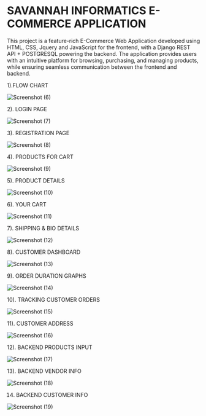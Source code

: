 # SAVANNAH INFORMATICS E-COMMERCE APPLICATION

This project is a feature-rich E-Commerce Web Application developed using HTML, CSS, Jquery and JavaScript for the frontend, with a Django REST API + POSTGRESQL powering the backend. The application provides users with an intuitive platform for browsing, purchasing, and managing products, while ensuring seamless communication between the frontend and backend.


1).FLOW CHART

![Screenshot (6)](https://github.com/user-attachments/assets/c0ab267e-6b8d-435f-b0a9-e0213e1ea465)

2). LOGIN PAGE

![Screenshot (7)](https://github.com/user-attachments/assets/6ae98609-3099-4399-9472-71c53a04ca27)

3). REGISTRATION PAGE

![Screenshot (8)](https://github.com/user-attachments/assets/0dbb2f9d-143f-4048-9da2-4b0d639260fb)

4). PRODUCTS FOR CART

![Screenshot (9)](https://github.com/user-attachments/assets/64e84631-c76d-4b51-bc65-27b562993f5f)

5). PRODUCT DETAILS

![Screenshot (10)](https://github.com/user-attachments/assets/0398067c-2cc6-4255-a911-a785ab81e4a6)

6). YOUR CART

![Screenshot (11)](https://github.com/user-attachments/assets/2dfb1140-7e9a-43e3-8154-972b0e5e5788)

7). SHIPPING & BIO DETAILS

![Screenshot (12)](https://github.com/user-attachments/assets/dc94e605-f9e5-4f86-99b1-a49d2684b4f7)

8). CUSTOMER DASHBOARD

![Screenshot (13)](https://github.com/user-attachments/assets/d57c81a6-19f5-4ace-bd8f-b4e52407a6fd)

9). ORDER DURATION GRAPHS

![Screenshot (14)](https://github.com/user-attachments/assets/81a137cc-9b3e-4f41-b3ec-2352a5b7cb42)


10). TRACKING CUSTOMER ORDERS

![Screenshot (15)](https://github.com/user-attachments/assets/6b5e1967-1f92-4663-b69f-c3cceb220606)

11). CUSTOMER ADDRESS

![Screenshot (16)](https://github.com/user-attachments/assets/2d4861de-d502-43d0-aa39-65c683b774ce)

12). BACKEND PRODUCTS INPUT

![Screenshot (17)](https://github.com/user-attachments/assets/1d2b4615-ad20-4074-8420-bf8941bc273e)

13). BACKEND VENDOR INFO

![Screenshot (18)](https://github.com/user-attachments/assets/73d1fd37-cd43-47ad-a573-1a41eba2c421)

14) BACKEND CUSTOMER INFO

![Screenshot (19)](https://github.com/user-attachments/assets/e08d689b-0fb5-4d75-b084-782f04c841f9)

